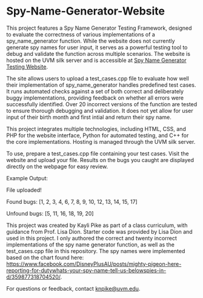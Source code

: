 # Spy-Name-Generator-Website
This project features a Spy Name Generator Testing Framework, designed to evaluate the correctness of various implementations of a spy_name_generator function. While the website does not currently generate spy names for user input, it serves as a powerful testing tool to debug and validate the function across multiple scenarios. The website is hosted on the UVM silk server and is accessible at [Spy Name Generator Testing Website](https://knpike.w3.uvm.edu/Testing-Website-knpike/test_cases.html).

The site allows users to upload a test_cases.cpp file to evaluate how well their implementation of spy_name_generator handles predefined test cases. It runs automated checks against a set of both correct and deliberately buggy implementations, providing feedback on whether all errors were successfully identified. Over 20 incorrect versions of the function are tested to ensure thorough debugging and validation. It does not yet allow for user input of their birth month and first intial and return their spy name.

This project integrates multiple technologies, including HTML, CSS, and PHP for the website interface, Python for automated testing, and C++ for the core implementations. Hosting is managed through the UVM silk server.

To use, prepare a test_cases.cpp file containing your test cases. Visit the website and upload your file. Results on the bugs you caught  are displayed directly on the webpage for easy review.

Example Output:

  File uploaded!

  Found bugs: [1, 2, 3, 4, 6, 7, 8, 9, 10, 12, 13, 14, 15, 17]

  Unfound bugs: [5, 11, 16, 18, 19, 20]


This project was created by Kayli Pike as part of a class curriculum, with guidance from Prof. Lisa Dion. Starter code was provided by Lisa Dion and used in this project. I only authored the correct and twenty incorrect implementations of the spy name generator function, as well as the test_cases.cpp file in this repository. The spy names were implemented based on the chart found here: https://www.facebook.com/DisneyPlusAU/posts/mighty-pigeon-here-reporting-for-dutywhats-your-spy-name-tell-us-belowspies-in-d/359877318704520/.

For questions or feedback, contact knpike@uvm.edu.
